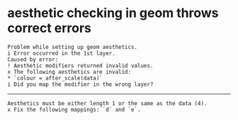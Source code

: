 # aesthetic checking in geom throws correct errors

    Problem while setting up geom aesthetics.
    i Error occurred in the 1st layer.
    Caused by error:
    ! Aesthetic modifiers returned invalid values.
    x The following aesthetics are invalid:
    * `colour = after_scale(data)`
    i Did you map the modifier in the wrong layer?

---

    Aesthetics must be either length 1 or the same as the data (4).
    x Fix the following mappings: `d` and `e`.

